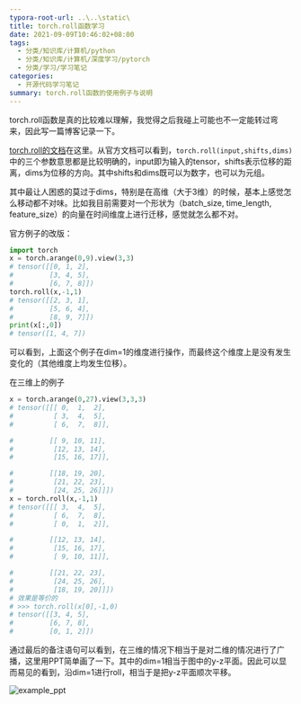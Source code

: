 ```yaml
---
typora-root-url: ..\..\static\
title: torch.roll函数学习
date: 2021-09-09T10:46:02+08:00
tags:
  - 分类/知识库/计算机/python
  - 分类/知识库/计算机/深度学习/pytorch
  - 分类/学习/学习笔记
categories:
  - 开源代码学习笔记
summary: torch.roll函数的使用例子与说明
---
```


torch.roll函数是真的比较难以理解，我觉得之后我碰上可能也不一定能转过弯来，因此写一篇博客记录一下。

[torch.roll的文档](https://pytorch.org/docs/stable/generated/torch.roll.html)在这里。从官方文档可以看到，`torch.roll(input,shifts,dims)`中的三个参数意思都是比较明确的，input即为输入的tensor，shifts表示位移的距离，dims为位移的方向。其中shifts和dims既可以为数字，也可以为元组。

其中最让人困惑的莫过于dims，特别是在高维（大于3维）的时候，基本上感觉怎么移动都不对味。比如我目前需要对一个形状为（batch_size, time_length, feature_size）的向量在时间维度上进行迁移，感觉就怎么都不对。

官方例子的改版：
```python
import torch
x = torch.arange(0,9).view(3,3)
# tensor([[0, 1, 2],
#         [3, 4, 5],
#         [6, 7, 8]])
torch.roll(x,-1,1)
# tensor([[2, 3, 1],
#         [5, 6, 4],
#         [8, 9, 7]])
print(x[:,0])
# tensor([1, 4, 7])
```

可以看到，上面这个例子在dim=1的维度进行操作，而最终这个维度上是没有发生变化的（其他维度上均发生位移）。

在三维上的例子

```python
x = torch.arange(0,27).view(3,3,3)
# tensor([[[ 0,  1,  2],
#          [ 3,  4,  5],
#          [ 6,  7,  8]],

#         [[ 9, 10, 11],
#          [12, 13, 14],
#          [15, 16, 17]],

#         [[18, 19, 20],
#          [21, 22, 23],
#          [24, 25, 26]]])
x = torch.roll(x,-1,1)
# tensor([[[ 3,  4,  5],
#          [ 6,  7,  8],
#          [ 0,  1,  2]],

#         [[12, 13, 14],
#          [15, 16, 17],
#          [ 9, 10, 11]],

#         [[21, 22, 23],
#          [24, 25, 26],
#          [18, 19, 20]]])
# 效果是等价的
# >>> torch.roll(x[0],-1,0)
# tensor([[3, 4, 5],
#         [6, 7, 8],
#         [0, 1, 2]])
```

通过最后的备注语句可以看到，在三维的情况下相当于是对二维的情况进行了广播，这里用PPT简单画了一下。其中的dim=1相当于图中的y-z平面。因此可以显而易见的看到，沿dim=1进行roll，相当于是把y-z平面顺次平移。

![example_ppt](/assets/20210909_torch.roll函数学习/example.png)